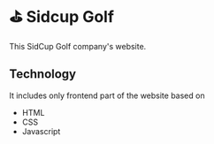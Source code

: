 # ⛳️ Sidcup Golf
This SidCup Golf company's website.

## Technology
It includes only frontend part of the website based on
- HTML
- CSS
- Javascript


